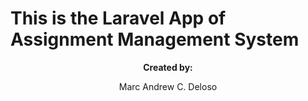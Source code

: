 # This is the Laravel App of Assignment Management System


<p align="center"><strong>Created by:</strong></p>
<p align="center">Marc Andrew C. Deloso</p>

